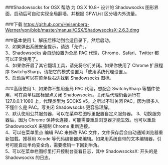 ###Shadowsocks for OSX 帮助
为 OS X 10.8+ 设计的 Shadowsocks 图形界面，启动后可自动实现全局翻墙，并根据 GFWList 区分墙内外流量。


###下载
https://github.com/Heisenberg-Werner/vpn/blob/master/manual/OSX/ShadowsocksX-2.6.3.dmg



###基本使用
1、解压后移动到合适目录下，然后启动。  
2、如果弹出系统安全提示，请选「允许」。  
3、Shadowsocks 会自动设置为全局 PAC 代理，Chrome、Safari、Twitter 都可以正常使用了。  
4、如果你开启了其它翻墙工具，请先将它们关闭。如果你使用了 Chrome 扩展程序 SwitchySharp，请把它的模式设置为「使用系统代理设置」。  
5、启动后可以在菜单栏右边找到 Shadowsocks 图标。  

###高级使用
1、如果你不想用全局 PAC 代理，想配合 SwitchySharp 等插件使用，可在菜单栏图标里点关闭 Shadowsocks。关闭后代理仍会运行在 127.0.0.1:1080 上，代理类型为 SOCKS v5。之所以不叫关闭 PAC，因为很多人不懂什么是 PAC。写关闭 Shadowsocks 更容易理解。  
2、默认使用公共服务器，可以在菜单栏图标里配置自定义服务器。 
3、切换服务器后，因为 Chrome 保持长连接，可能需要重启浏览器才能生效。也可以重启 ShadowsocksX 来强制 Chrome 重新连接。  
4、可以在菜单里点 编辑 PAC 来修改 PAC 文件，文件保存后会自动通知浏览器重新加载。推荐用 Xcode 等代码编辑器来编辑。如果用系统自带的文本编辑器，引号可能自动半角变全角，需要撤销一下回到半角。  
5、可以在菜单栏图标里打开控制台查看日志，其中 ShadowsocksX: 开头的是 Shadowsocks 的日志。  

